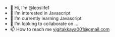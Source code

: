 - 👋 Hi, I’m @leoslife1
- 👀 I’m interested in Javascript
- 🌱 I’m currently learning Javascript
- 💞️ I’m looking to collaborate on ...
- 📫 How to reach me yigitakkaya001@gmail.com

<!---
leoslife1/leoslife1 is a ✨ special ✨ repository because its `README.md` (this file) appears on your GitHub profile.
You can click the Preview link to take a look at your changes.
--->

